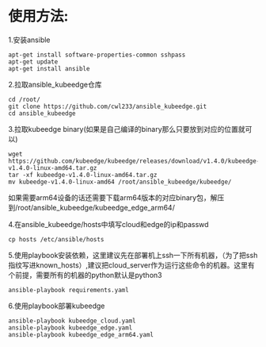 # 使用方法:


1.安装ansible
```
apt-get install software-properties-common sshpass
apt-get update
apt-get install ansible
```
2.拉取ansible_kubeedge仓库
```
cd /root/
git clone https://github.com/cwl233/ansible_kubeedge.git
cd ansible_kubeedge
```
3.拉取kubeedge binary(如果是自己编译的binary那么只要放到对应的位置就可以)
```
wget https://github.com/kubeedge/kubeedge/releases/download/v1.4.0/kubeedge-v1.4.0-linux-amd64.tar.gz
tar -xf kubeedge-v1.4.0-linux-amd64.tar.gz
mv kubeedge-v1.4.0-linux-amd64 /root/ansible_kubeedge/kubeedge/
```
如果需要arm64设备的话还需要下载arm64版本的对应binary包，解压到/root/ansible_kubeedge/kubeedge_edge_arm64/

4.在ansible_kubeedge/hosts中填写cloud和edge的ip和passwd
```
cp hosts /etc/ansible/hosts
```

5.使用playbook安装依赖，这里建议先在部署机上ssh一下所有机器，（为了把ssh指纹写进known_hosts）,建议把cloud_server作为运行这些命令的机器。这里有个前提，需要所有的机器的python默认是python3
```
ansible-playbook requirements.yaml
```

6.使用playbook部署kubeedge
```
ansible-playbook kubeedge_cloud.yaml
ansible-playbook kubeedge_edge.yaml
ansible-playbook kubeedge_edge_arm64.yaml
```